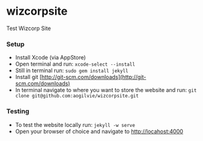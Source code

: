 wizcorpsite
===========

Test Wizcorp Site

### Setup

- Install Xcode (via AppStore)
- Open terminal and run: `xcode-select --install`
- Still in terminal run: `sudo gem install jekyll`
- Install git [http://git-scm.com/downloads](http://git-scm.com/downloads)
- In terminal navigate to where you want to store the website and run: `git clone git@github.com:aogilvie/wizcorpsite.git`

### Testing

- To test the website locally run: `jekyll -w serve`
- Open your browser of choice and navigate to [http://locahost:4000](http://locahost:4000)